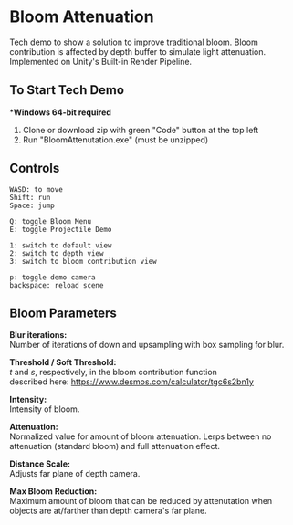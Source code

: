 # Bloom Attenuation
Tech demo to show a solution to improve traditional bloom. Bloom contribution is affected by depth buffer to simulate light attenuation. Implemented on Unity's Built-in Render Pipeline.

## To Start Tech Demo
***Windows 64-bit required** 
1. Clone or download zip with green "Code" button at the top left 
2. Run "BloomAttenutation.exe" (must be unzipped)

## Controls
    WASD: to move
    Shift: run
    Space: jump

    Q: toggle Bloom Menu
    E: toggle Projectile Demo
    
    1: switch to default view
    2: switch to depth view
    3: switch to bloom contribution view
    
    p: toggle demo camera
    backspace: reload scene
    
## Bloom Parameters
**Blur iterations:** \
Number of iterations of down and upsampling with box sampling for blur.

**Threshold / Soft Threshold:** \
 *t* and *s*, respectively, in the bloom contribution function \
described here: https://www.desmos.com/calculator/tgc6s2bn1y

**Intensity:** \
Intensity of bloom.

**Attenuation:** \
Normalized value for amount of bloom attenuation. Lerps between no attenuation (standard bloom) and full attenuation effect.

**Distance Scale:** \
Adjusts far plane of depth camera.

**Max Bloom Reduction:** \
Maximum amount of bloom that can be reduced by attenutation when objects are at/farther than depth camera's far plane.

